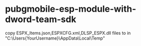 # pubgmobile-esp-module-with-dword-team-sdk

copy ESPX_Items.json,ESPXCFG.xml,DLSP_ESPX.dll files to in "C:\Users\{YourUsername}\AppData\Local\Temp"
